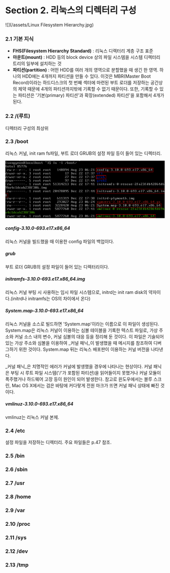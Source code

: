 # Section 2. 리눅스의 디렉터리 구성

![](/assets/Linux Filesystem Hierarchy.jpg)

### 2.1 기본 지식

* **FHS\(Filesystem Hierarchy Standard\)** : 리눅스 디렉터리 계층 구조 표준
* **마운트\(mount\)** : HDD 등의 block device 상의 파일 시스템을 시스템 디렉터리 트리의 일부에 설치하는 것
* **파티션\(partition\)** : 어떤 HDD를 여러 개의 영역으로 분할했을 때 생긴 한 영역. 하나의 HDD에는 4개까지 파티션을 만들 수 있다. 이것은 MBR\(Master Boot Record\)이라는 하드디스크의 첫 번째 섹터에 마련된 부트 로더를 저장하는 공간상의 제약 때문에 4개의 파티션까지밖에 기록할 수 없기 때문이다. 또한, 기록할 수 있는 파티션은 '기본\(primary\) 파티션'과 확장\(extended\) 파티션'을 포함해서 4개가 된다.

### 2.2 /\(루트\)

디렉터리 구성의 최상위

### 2.3 /boot

리눅스 커널, init ram fs파일, 부트 로더 GRUB의 설정 파일 등이 들어 있는 디렉터리.

![](/assets/:boot.png)

##### config-3.10.0-693.e17.x86\_64

리눅스 커널을 빌드했을 때 이용한 config 파일의 백업이다.

##### grub

부트 로더 GRUB의 설정 파일이 들어 있는 디렉터리이다.

##### initramfs-3.10.0-693.e17.x86\_64.img

리눅스 커널 부팅 시 사용하는 임시 파일 시스템으로, initrd는 init ram disk의 약자이다.\(initrd나 initramfs는 OS의 차이에서 온다\)

##### System.map-3.10.0-693.e17.x86\_64

리눅스 커널을 소스로 빌드하면 'System.map'이라는 이름으로 이 파일이 생성된다. System.map은 리눅스 커널이 이용하는 심볼 테이블을 기록한 텍스트 파일로, 가상 주소와 커널 소스 내의 변수, 커널 심볼의 대응 등을 정리해 둔 것이다. 이 파일은 기술되어 있는 가상 주소와 심볼을 이용하여 _커널 패닉_이 발생했을 때 메시지를 참조하여 디버그하기 위한 것이다. System.map 뒤는 리눅스 배포판이 이용하는 커널 버전을 나타낸다.

_커널 패닉_은 치명적인 에러가 커널에 발생했을 경우에 나타나는 현상이다. 커널 패닉은 부팅 시 루트 파일 시스템\('/'가 포함된 파티션\)을 읽어들이지 못했거나 커널 모듈이 폭주했거나 하드웨어 고장 등이 원인이 되어 발생한다. 참고로 윈도우에서는 블루 스크린, Mac OS X에서는 검은 바탕에 커다랗게 전원 마크가 뜨면 커널 패닉 상태에 빠진 것이다. 

##### vmlinuz-3.10.0-693.e17.x86\_64

vmlinuz는 리눅스 커널 본체.

### 2.4 /etc

설정 파일을 저장하는 디렉터리. 주요 파일들은 p.47 참조.

### 2.5 /bin

### 2.6 /sbin

### 2.7 /usr

### 2.8 /home

### 2.9 /var

### 2.10 /proc

### 2.11 /sys

### 2.12 /dev

### 2.13 /tmp



